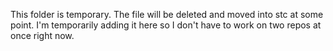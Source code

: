 This folder is temporary. The file will be deleted and moved into stc at some point. I'm temporarily adding it here so I don't have to work on two repos at once right now.

